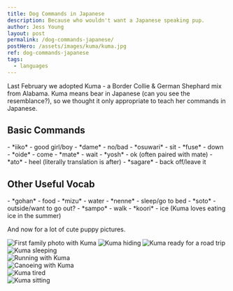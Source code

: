 ```yaml
---
title: Dog Commands in Japanese
description: Because who wouldn't want a Japanese speaking pup.
author: Jess Young
layout: post
permalink: /dog-commands-japanese/
postHero: /assets/images/kuma/kuma.jpg
ref: dog-commands-japanese
tags:
  - languages
---
```

Last February we adopted Kuma - a Border Collie & German Shephard mix from Alabama. Kuma means bear in Japanese (can you see the resemblance?), so we thought it only appropriate to teach her commands in Japanese.

<h2>Basic Commands</h2>
- *iiko* - good girl/boy
- *dame* - no/bad
- *osuwari* - sit
- *fuse* - down
- *oide* - come
- *mate* - wait
- *yosh* - ok (often paired with mate)
- *ato* - heel (literally translation is after)
- *sagare* - back off/leave it

<h2>Other Useful Vocab</h2>
- *gohan* - food
- *mizu* - water
- *nenne* - sleep/go to bed
- *soto* - outside/want to go out?
- *sampo* - walk
- *koori* - ice (Kuma loves eating ice in the summer)

And now for a lot of cute puppy pictures.

<img src="/assets/images/kuma/bonita.jpg" alt="First family photo with Kuma">
<img src="/assets/images/kuma/hiding.jpg" alt="Kuma hiding">
<img src="/assets/images/kuma/car.jpg" alt="Kuma ready for a road trip">
<div class="portrait-photo">
    <img src="/assets/images/kuma/egg.jpg" alt="Kuma sleeping">
</div>
<img src="/assets/images/kuma/run.jpg" alt="Running with Kuma">
<div class="portrait-photo">
  <img src="/assets/images/kuma/canoe.jpg" alt="Canoeing with Kuma">
</div>
<img src="/assets/images/kuma/tongue.jpg" alt="Kuma tired">
<div class="portrait-photo">
  <img src="/assets/images/kuma/sitting.jpg" alt="Kuma sitting">
</div>
